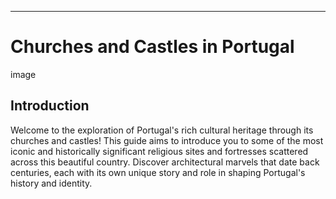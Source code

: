 
---
# Churches and Castles in Portugal

image

## Introduction
Welcome to the exploration of Portugal's rich cultural heritage through its churches and castles! This guide aims to introduce you to some of the most iconic and historically significant religious sites and fortresses scattered across this beautiful country. Discover architectural marvels that date back centuries, each with its own unique story and role in shaping Portugal's history and identity.







